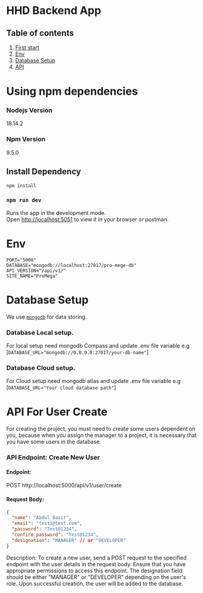 # HHD Backend App

## Table of contents

1. [First start](#first-start)
2. [Env](#env)
3. [Database Setup](#database-setup)
4. [API](#API)

# Using npm dependencies

### Nodejs Version

18.14.2

### Npm Version

9.5.0

## Install Dependency

```bash
npm install
```

### `npm run dev`

Runs the app in the development mode.\
Open [http://localhost:5051](http://localhost:5051) to view it in your browser or postman.

# Env

```
PORT="5000"
DATABASE="mongodb://localhost:27017/pro-mege-db"
API_VERSION="/api/v1/"
SITE_NAME="ProMega"
```

# Database Setup

We use [`mongodb`](https://www.mongodb.com/docs/manual/tutorial/getting-started/) for data storing.

### Database Local setup.

For local setup need mongodb Compass and update .env file variable e.g [`DATABASE_URL="mongodb://0.0.0.0:27017/your-db-name"`]

### Database Cloud setup.

For Cloud setup need mongodb atlas and update .env file variable e.g [`DATABASE_URL="Your cloud database path"`]

# API For User Create

For creating the project, you must need to create some users dependent on you, because when you assign the manager to a project, it is necessary that you have some users in the database.

### API Endpoint: Create New User

#### Endpoint:

POST http://localhost:5000/api/v1/user/create

#### Request Body:

```json
{
  "name": "Abdul Basit",
  "email": "test1@test.com",
  "password": "Test@1234",
  "confirm_password": "Test@1234",
  "designation": "MANAGER" // or "DEVELOPER"
}
```

Description:
To create a new user, send a POST request to the specified endpoint with the user details in the request body. Ensure that you have appropriate permissions to access this endpoint. The designation field should be either "MANAGER" or "DEVELOPER" depending on the user's role. Upon successful creation, the user will be added to the database.
